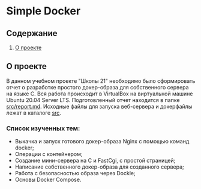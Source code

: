 # Simple Docker

## Содержание

1. [О проекте](#о-проекте)

## О проекте

В данном учебном проекте "Школы 21" необходимо было сформировать отчет о разработке простого докер-образа для собственного сервера на языке C. Вся работа происходит в VirtualBox на виртуальной машине Ubuntu 20.04 Server LTS. Подготовленный отчет находится в папке [src/report.md](https://github.com/Shyrasya/SimpleDocker/blob/main/src/report.md). Исходные файлы для запуска веб-сервера и докерфайлы лежат в каталоге [src](https://github.com/Shyrasya/SimpleDocker/tree/main/src).

### Список изученных тем:

* Выкачка и запуск готового докер-образа Nginx с помощью команд docker;
* Операции с контейнером;
* Создание мини-сервера на C и FastCgi, с простой страницей;
* Написание собственного докер-образа для созданного сервера;
* Работа с безопасностью образа через Dockle;
* Основы Docker Compose.

